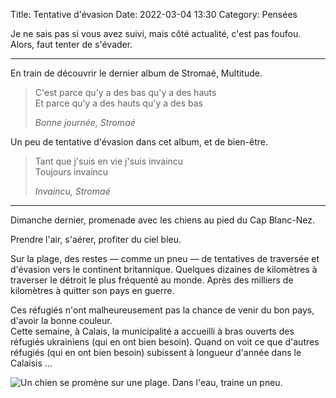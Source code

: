 Title: Tentative d'évasion
Date: 2022-03-04 13:30
Category: Pensées

Je ne sais pas si vous avez suivi, mais côté actualité, c'est pas foufou. Alors, faut tenter de s'évader.

---

En train de découvrir le dernier album de Stromaé, Multitude.

> C'est parce qu'y a des bas qu'y a des hauts  
> Et parce qu'y a des hauts qu'y a des bas
>
> <cite><em>Bonne journée</em>, Stromaé</cite>

Un peu de tentative d'évasion dans cet album, et de bien-être.

> Tant que j'suis en vie j'suis invaincu  
> Toujours invaincu
>
> <cite><em>Invaincu</em>, Stromaé</cite>

---

Dimanche dernier, promenade avec les chiens au pied du Cap Blanc-Nez.

Prendre l'air, s'aérer, profiter du ciel bleu.

Sur la plage, des restes — comme un pneu — de tentatives de traversée et d'évasion vers le continent britannique. Quelques dizaines de kilomètres à traverser le détroit le plus fréquenté au monde. Après des milliers de kilomètres à quitter son pays en guerre.

Ces réfugiés n'ont malheureusement pas la chance de venir du bon pays, d'avoir la bonne couleur.  
Cette semaine, à Calais, la municipalité a accueilli à bras ouverts des réfugiés ukrainiens (qui en ont bien besoin). Quand on voit ce que d'autres réfugiés (qui en ont bien besoin) subissent à longueur d'année dans le Calaisis ...

![Un chien se promène sur une plage. Dans l'eau, traine un pneu.]({static}/images/evasion/IMG_5239.jpg#full)
